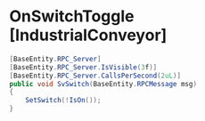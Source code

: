 <Badge type="danger" text="Carbon Compatible"/><Badge type="warning" text="Oxide Compatible"/>
# OnSwitchToggle [IndustrialConveyor]
```csharp
[BaseEntity.RPC_Server]
[BaseEntity.RPC_Server.IsVisible(3f)]
[BaseEntity.RPC_Server.CallsPerSecond(2uL)]
public void SvSwitch(BaseEntity.RPCMessage msg)
{
	SetSwitch(!IsOn());
}

```
